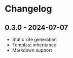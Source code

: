 # Changelog


## 0.3.0 - 2024-07-07

* Static site generation
* Template inheritance
* Markdown support
